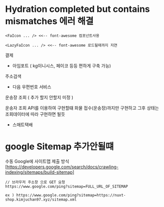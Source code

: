 # Hydration completed but contains mismatches 에러 해결

```
<FaIcon ... /> <<-- font-awesome 컴포넌트사용

<LazyFaIcon ... /> <<-- font-awesome 로드될때까지 지연
```

결제

- 아임포트 ( kg이니시스, 페이코 등등 편하게 구축 가능)

주소검색

- 다음 우편번호 서비스

운송장 조회 ( 추가 할지 안할지 미정 )

운송자 조회 API를 이용하여 구현할떄 화물 접수(운송장)까지만 구현하고 그후 상태는 조회데이터에 따라 구현하면 될듯

- 스매트택배

# google Sitemap 추가안될떄

수동 Google에 사이트맵 제출 방식 [https://developers.google.com/search/docs/crawling-indexing/sitemaps/build-sitemap]

```
// 브라우저 주소창 으로 GET 요청
https://www.google.com/ping?sitemap=FULL_URL_OF_SITEMAP

ex ) https://www.google.com/ping?sitemap=https://nuxt-shop.kimjuchan97.xyz/sitemap.xml

```
